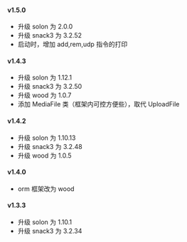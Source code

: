
#### v1.5.0
* 升级 solon 为 2.0.0
* 升级 snack3 为 3.2.52
* 启动时，增加 add,rem,udp 指令的打印

#### v1.4.3
* 升级 solon 为 1.12.1
* 升级 snack3 为 3.2.50
* 升级 wood 为 1.0.7
* 添加 MediaFile 类（框架内可控方便些），取代 UploadFile

#### v1.4.2

* 升级 solon 为 1.10.13
* 升级 snack3 为 3.2.48
* 升级 wood 为 1.0.5

#### v1.4.0

* orm 框架改为 wood

#### v1.3.3

* 升级 solon 为 1.10.1
* 升级 snack3 为 3.2.34